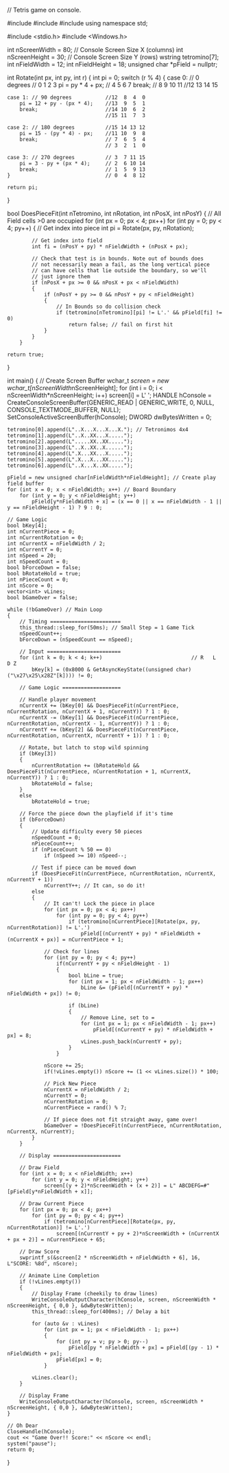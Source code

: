 // Tetris game on console.


#include <iostream>
#include <thread>
#include <vector>
using namespace std;

#include <stdio.h>
#include <Windows.h>

int nScreenWidth = 80;			// Console Screen Size X (columns)
int nScreenHeight = 30;			// Console Screen Size Y (rows)
wstring tetromino[7];
int nFieldWidth = 12;
int nFieldHeight = 18;
unsigned char *pField = nullptr;

int Rotate(int px, int py, int r)
{
	int pi = 0;
	switch (r % 4)
	{
	case 0: // 0 degrees			// 0  1  2  3
		pi = py * 4 + px;			// 4  5  6  7
		break;						// 8  9 10 11
									//12 13 14 15

	case 1: // 90 degrees			//12  8  4  0
		pi = 12 + py - (px * 4);	//13  9  5  1
		break;						//14 10  6  2
									//15 11  7  3

	case 2: // 180 degrees			//15 14 13 12
		pi = 15 - (py * 4) - px;	//11 10  9  8
		break;						// 7  6  5  4
									// 3  2  1  0

	case 3: // 270 degrees			// 3  7 11 15
		pi = 3 - py + (px * 4);		// 2  6 10 14
		break;						// 1  5  9 13
	}								// 0  4  8 12

	return pi;
}

bool DoesPieceFit(int nTetromino, int nRotation, int nPosX, int nPosY)
{
	// All Field cells >0 are occupied
	for (int px = 0; px < 4; px++)
		for (int py = 0; py < 4; py++)
		{
			// Get index into piece
			int pi = Rotate(px, py, nRotation);

			// Get index into field
			int fi = (nPosY + py) * nFieldWidth + (nPosX + px);

			// Check that test is in bounds. Note out of bounds does
			// not necessarily mean a fail, as the long vertical piece
			// can have cells that lie outside the boundary, so we'll
			// just ignore them
			if (nPosX + px >= 0 && nPosX + px < nFieldWidth)
			{
				if (nPosY + py >= 0 && nPosY + py < nFieldHeight)
				{
					// In Bounds so do collision check
					if (tetromino[nTetromino][pi] != L'.' && pField[fi] != 0)
						return false; // fail on first hit
				}
			}
		}

	return true;
}

int main()
{
	// Create Screen Buffer
	wchar_t *screen = new wchar_t[nScreenWidth*nScreenHeight];
	for (int i = 0; i < nScreenWidth*nScreenHeight; i++) screen[i] = L' ';
	HANDLE hConsole = CreateConsoleScreenBuffer(GENERIC_READ | GENERIC_WRITE, 0, NULL, CONSOLE_TEXTMODE_BUFFER, NULL);
	SetConsoleActiveScreenBuffer(hConsole);
	DWORD dwBytesWritten = 0;
	
	tetromino[0].append(L"..X...X...X...X."); // Tetronimos 4x4
	tetromino[1].append(L"..X..XX...X.....");
	tetromino[2].append(L".....XX..XX.....");
	tetromino[3].append(L"..X..XX..X......");
	tetromino[4].append(L".X...XX...X.....");
	tetromino[5].append(L".X...X...XX.....");
	tetromino[6].append(L"..X...X..XX.....");

	pField = new unsigned char[nFieldWidth*nFieldHeight]; // Create play field buffer
	for (int x = 0; x < nFieldWidth; x++) // Board Boundary
		for (int y = 0; y < nFieldHeight; y++)
			pField[y*nFieldWidth + x] = (x == 0 || x == nFieldWidth - 1 || y == nFieldHeight - 1) ? 9 : 0;

	// Game Logic
	bool bKey[4];
	int nCurrentPiece = 0;
	int nCurrentRotation = 0;
	int nCurrentX = nFieldWidth / 2;
	int nCurrentY = 0;
	int nSpeed = 20;
	int nSpeedCount = 0;
	bool bForceDown = false;
	bool bRotateHold = true;
	int nPieceCount = 0;
	int nScore = 0;
	vector<int> vLines;
	bool bGameOver = false;

	while (!bGameOver) // Main Loop
	{
		// Timing =======================
		this_thread::sleep_for(50ms); // Small Step = 1 Game Tick
		nSpeedCount++;
		bForceDown = (nSpeedCount == nSpeed);

		// Input ========================
		for (int k = 0; k < 4; k++)								// R   L   D Z
			bKey[k] = (0x8000 & GetAsyncKeyState((unsigned char)("\x27\x25\x28Z"[k]))) != 0;
		
		// Game Logic ===================

		// Handle player movement
		nCurrentX += (bKey[0] && DoesPieceFit(nCurrentPiece, nCurrentRotation, nCurrentX + 1, nCurrentY)) ? 1 : 0;
		nCurrentX -= (bKey[1] && DoesPieceFit(nCurrentPiece, nCurrentRotation, nCurrentX - 1, nCurrentY)) ? 1 : 0;		
		nCurrentY += (bKey[2] && DoesPieceFit(nCurrentPiece, nCurrentRotation, nCurrentX, nCurrentY + 1)) ? 1 : 0;

		// Rotate, but latch to stop wild spinning
		if (bKey[3])
		{
			nCurrentRotation += (bRotateHold && DoesPieceFit(nCurrentPiece, nCurrentRotation + 1, nCurrentX, nCurrentY)) ? 1 : 0;
			bRotateHold = false;
		}
		else
			bRotateHold = true;

		// Force the piece down the playfield if it's time
		if (bForceDown)
		{
			// Update difficulty every 50 pieces
			nSpeedCount = 0;
			nPieceCount++;
			if (nPieceCount % 50 == 0)
				if (nSpeed >= 10) nSpeed--;
			
			// Test if piece can be moved down
			if (DoesPieceFit(nCurrentPiece, nCurrentRotation, nCurrentX, nCurrentY + 1))
				nCurrentY++; // It can, so do it!
			else
			{
				// It can't! Lock the piece in place
				for (int px = 0; px < 4; px++)
					for (int py = 0; py < 4; py++)
						if (tetromino[nCurrentPiece][Rotate(px, py, nCurrentRotation)] != L'.')
							pField[(nCurrentY + py) * nFieldWidth + (nCurrentX + px)] = nCurrentPiece + 1;

				// Check for lines
				for (int py = 0; py < 4; py++)
					if(nCurrentY + py < nFieldHeight - 1)
					{
						bool bLine = true;
						for (int px = 1; px < nFieldWidth - 1; px++)
							bLine &= (pField[(nCurrentY + py) * nFieldWidth + px]) != 0;

						if (bLine)
						{
							// Remove Line, set to =
							for (int px = 1; px < nFieldWidth - 1; px++)
								pField[(nCurrentY + py) * nFieldWidth + px] = 8;
							vLines.push_back(nCurrentY + py);
						}						
					}

				nScore += 25;
				if(!vLines.empty())	nScore += (1 << vLines.size()) * 100;

				// Pick New Piece
				nCurrentX = nFieldWidth / 2;
				nCurrentY = 0;
				nCurrentRotation = 0;
				nCurrentPiece = rand() % 7;

				// If piece does not fit straight away, game over!
				bGameOver = !DoesPieceFit(nCurrentPiece, nCurrentRotation, nCurrentX, nCurrentY);
			}
		}

		// Display ======================

		// Draw Field
		for (int x = 0; x < nFieldWidth; x++)
			for (int y = 0; y < nFieldHeight; y++)
				screen[(y + 2)*nScreenWidth + (x + 2)] = L" ABCDEFG=#"[pField[y*nFieldWidth + x]];

		// Draw Current Piece
		for (int px = 0; px < 4; px++)
			for (int py = 0; py < 4; py++)
				if (tetromino[nCurrentPiece][Rotate(px, py, nCurrentRotation)] != L'.')
					screen[(nCurrentY + py + 2)*nScreenWidth + (nCurrentX + px + 2)] = nCurrentPiece + 65;

		// Draw Score
		swprintf_s(&screen[2 * nScreenWidth + nFieldWidth + 6], 16, L"SCORE: %8d", nScore);

		// Animate Line Completion
		if (!vLines.empty())
		{
			// Display Frame (cheekily to draw lines)
			WriteConsoleOutputCharacter(hConsole, screen, nScreenWidth * nScreenHeight, { 0,0 }, &dwBytesWritten);
			this_thread::sleep_for(400ms); // Delay a bit

			for (auto &v : vLines)
				for (int px = 1; px < nFieldWidth - 1; px++)
				{
					for (int py = v; py > 0; py--)
						pField[py * nFieldWidth + px] = pField[(py - 1) * nFieldWidth + px];
					pField[px] = 0;
				}

			vLines.clear();
		}

		// Display Frame
		WriteConsoleOutputCharacter(hConsole, screen, nScreenWidth * nScreenHeight, { 0,0 }, &dwBytesWritten);
	}

	// Oh Dear
	CloseHandle(hConsole);
	cout << "Game Over!! Score:" << nScore << endl;
	system("pause");
	return 0;
}
